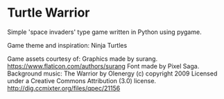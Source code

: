 # Turtle Warrior

Simple 'space invaders' type game written in Python using pygame.

Game theme and inspiration: Ninja Turtles

Game assets courtesy of:
Graphics made by surang. https://www.flaticon.com/authors/surang
Font made by Pixel Saga.
Background music: The Warrior by Olenergy (c) copyright 2009 Licensed under a Creative Commons Attribution (3.0) license. http://dig.ccmixter.org/files/qpec/21156 
